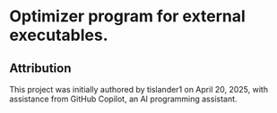 # Optimizer program for external executables.

## Attribution
This project was initially authored by tislander1 on April 20, 2025, with assistance from GitHub Copilot, an AI programming assistant.